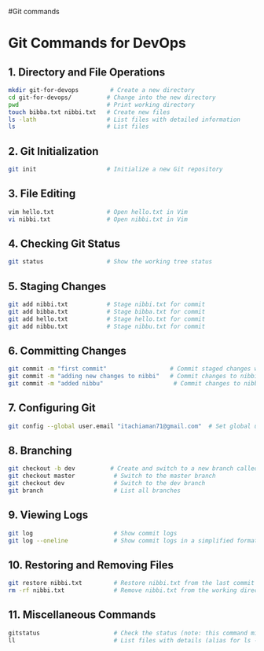 #Git commands

# Git Commands for DevOps

## 1. Directory and File Operations
```bash
mkdir git-for-devops         # Create a new directory
cd git-for-devops/          # Change into the new directory
pwd                         # Print working directory
touch bibba.txt nibbi.txt   # Create new files
ls -lath                    # List files with detailed information
ls                          # List files
```

## 2. Git Initialization
```bash
git init                    # Initialize a new Git repository
```

## 3. File Editing
```bash
vim hello.txt               # Open hello.txt in Vim
vi nibbi.txt                # Open nibbi.txt in Vim
```

## 4. Checking Git Status
```bash
git status                  # Show the working tree status
```

## 5. Staging Changes
```bash
git add nibbi.txt           # Stage nibbi.txt for commit
git add bibba.txt           # Stage bibba.txt for commit
git add hello.txt           # Stage hello.txt for commit
git add nibbu.txt           # Stage nibbu.txt for commit
```

## 6. Committing Changes
```bash
git commit -m "first commit"                  # Commit staged changes with a message
git commit -m "adding new changes to nibbi"   # Commit changes to nibbi.txt
git commit -m "added nibbu"                    # Commit changes to nibbu.txt
```

## 7. Configuring Git
```bash
git config --global user.email "itachiaman71@gmail.com"  # Set global user email
```

## 8. Branching
```bash
git checkout -b dev          # Create and switch to a new branch called dev
git checkout master           # Switch to the master branch
git checkout dev              # Switch to the dev branch
git branch                    # List all branches
```

## 9. Viewing Logs
```bash
git log                       # Show commit logs
git log --oneline             # Show commit logs in a simplified format
```

## 10. Restoring and Removing Files
```bash
git restore nibbi.txt         # Restore nibbi.txt from the last commit
rm -rf nibbi.txt              # Remove nibbi.txt from the working directory
```

## 11. Miscellaneous Commands
```bash
gitstatus                     # Check the status (note: this command might be a typo for 'git status')
ll                            # List files with details (alias for ls -l)
```
```
